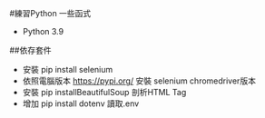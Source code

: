 #練習Python 一些函式 
- Python 3.9

##依存套件
- 安裝 pip install selenium
- 依照電腦版本 https://pypi.org/ 安裝 selenium chromedriver版本
- 安裝 pip installBeautifulSoup 剖析HTML Tag
- 增加 pip install dotenv 讀取.env